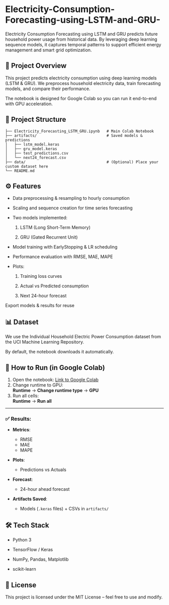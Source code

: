 # Electricity-Consumption-Forecasting-using-LSTM-and-GRU-
Electricity Consumption Forecasting using LSTM and GRU predicts future household power usage from historical data. By leveraging deep learning sequence models, it captures temporal patterns to support efficient energy management and smart grid optimization.

## 📌 Project Overview

This project predicts electricity consumption using deep learning models (LSTM & GRU).
We preprocess household electricity data, train forecasting models, and compare their performance.

The notebook is designed for Google Colab so you can run it end-to-end with GPU acceleration.

## 📂 Project Structure
```
├── Electricity_Forecasting_LSTM_GRU.ipynb   # Main Colab Notebook
├── artifacts/                               # Saved models & predictions
│   ├── lstm_model.keras
│   ├── gru_model.keras
│   ├── test_predictions.csv
│   └── next24_forecast.csv
├── data/                                    # (Optional) Place your custom dataset here
└── README.md
```

## ⚙️ Features
- Data preprocessing & resampling to hourly consumption

- Scaling and sequence creation for time series forecasting

- Two models implemented:

     1) LSTM (Long Short-Term Memory)

     2) GRU (Gated Recurrent Unit)

- Model training with EarlyStopping & LR scheduling

- Performance evaluation with RMSE, MAE, MAPE

- Plots:

   1. Training loss curves

   2. Actual vs Predicted consumption

   3. Next 24-hour forecast

Export models & results for reuse

## 📊 Dataset
We use the Individual Household Electric Power Consumption dataset from the
UCI Machine Learning Repository.

By default, the notebook downloads it automatically.

## 🚀 How to Run (in Google Colab)

1. Open the notebook: [Link to Google Colab](#)
2. Change runtime to GPU:  
   **Runtime** → **Change runtime type** → **GPU**
3. Run all cells:  
   **Runtime** → **Run all**

---

### ✅ Results:

- **Metrics**:  
  - RMSE  
  - MAE  
  - MAPE

- **Plots**:  
  - Predictions vs Actuals

- **Forecast**:  
  - 24-hour ahead forecast

- **Artifacts Saved**:
  - Models (`.keras` files) + CSVs in `artifacts/`

## 🛠️ Tech Stack

- Python 3

- TensorFlow / Keras

- NumPy, Pandas, Matplotlib

- scikit-learn

## 📜 License

This project is licensed under the MIT License – feel free to use and modify.
